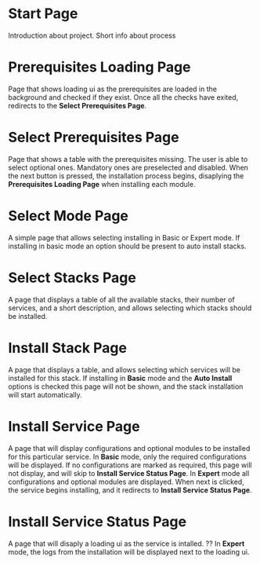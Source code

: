 # Start Page

Introduction about project. Short info about process

# Prerequisites Loading Page

Page that shows loading ui as the prerequisites are loaded in the background and checked if they exist. Once all the checks have exited, redirects to the **Select Prerequisites Page**. 

# Select Prerequisites Page

Page that shows a table with the prerequisites missing. The user is able to select optional ones. Mandatory ones are preselected and disabled. When the next button is pressed, the installation process begins, disaplying the **Prerequisites Loading Page** when installing each module.

# Select Mode Page

A simple page that allows selecting installing in Basic or Expert mode. If installing in basic mode an option should be present to auto install stacks. 

# Select Stacks Page

A page that displays a table of all the available stacks, their number of services,  and a short description, and allows selecting which stacks should be installed.

# Install Stack Page

A page that displays a table, and allows selecting which services will be installed for this stack. If installing in **Basic** mode and the **Auto Install** options is checked this page will not be shown, and the stack installation will start automatically. 

# Install Service Page

A page that will display configurations and optional modules to be installed for this particular service. In **Basic** mode, only the required configurations will be displayed. If no configurations are marked as required, this page will not display, and will skip to **Install Service Status Page**. In **Expert** mode all configurations and optional modules are displayed. When next is clicked, the service begins installing, and it redirects to **Install Service Status Page**.

# Install Service Status Page

A page that will disaply a loading ui as the service is intalled. ?? In **Expert** mode, the logs from the installation will be displayed next to the loading ui. 
